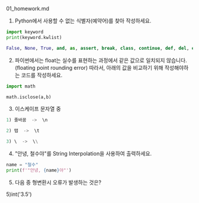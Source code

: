 01_homework.md



1. Python에서 사용할 수 없는 식별자(예약어)를 찾아 작성하세요.

```python
import keyword
print(keyword.kwlist)

False, None, True, and, as, assert, break, class, continue, def, del, elif, else, except, finally, for, from, global, if, import, in, is, lambda, nonlocal, not, or, pass, raise, return, try, while, with, yield
```



2. 파이썬에서는 float는 실수를 표현하는 과정에서 같은 값으로 일치되지 않습니다. (floating point rounding error) 따라서, 아래의 값을 비교하기 위해 작성해야하는 코드를 작성하세요.

```python
import math

math.isclose(a,b)
```



3. 이스케이프 문자열 중

```python
1) 줄바꿈  ->  \n

2) 탭  ->  \t

3) \  ->  \\
```



4. "안녕, 철수야"를 String Interpolation을 사용하여 출력하세요.

```python
name = "철수"
print(f'"안녕, {name}야"')
```



5. 다음 중 형변환시 오류가 발생하는 것은?

5)int('3.5')